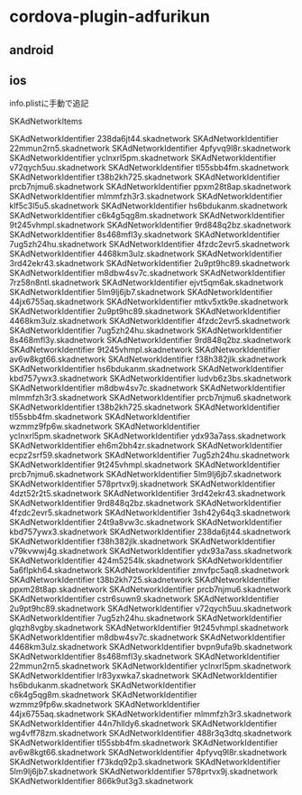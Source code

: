 # cordova-plugin-adfurikun

## android


## ios
info.plistに手動で追記

<key>SKAdNetworkItems</key>

<array>
    <!--  Pangle  -->
    <dict>
        <key>SKAdNetworkIdentifier</key>
        <string>238da6jt44.skadnetwork</string>
    </dict>
    <dict>
        <key>SKAdNetworkIdentifier</key>
        <string>22mmun2rn5.skadnetwork</string>
    </dict>
    <!--  AdColony  -->
    <dict>
        <key>SKAdNetworkIdentifier</key>
        <string>4pfyvq9l8r.skadnetwork</string>
    </dict>
    <dict>
        <key>SKAdNetworkIdentifier</key>
        <string>yclnxrl5pm.skadnetwork</string>
    </dict>
    <dict>
        <key>SKAdNetworkIdentifier</key>
        <string>v72qych5uu.skadnetwork</string>
    </dict>
    <dict>
        <key>SKAdNetworkIdentifier</key>
        <string>tl55sbb4fm.skadnetwork</string>
    </dict>
    <dict>
        <key>SKAdNetworkIdentifier</key>
        <string>t38b2kh725.skadnetwork</string>
    </dict>
    <dict>
        <key>SKAdNetworkIdentifier</key>
        <string>prcb7njmu6.skadnetwork</string>
    </dict>
    <dict>
        <key>SKAdNetworkIdentifier</key>
        <string>ppxm28t8ap.skadnetwork</string>
    </dict>
    <dict>
        <key>SKAdNetworkIdentifier</key>
        <string>mlmmfzh3r3.skadnetwork</string>
    </dict>
    <dict>
        <key>SKAdNetworkIdentifier</key>
        <string>klf5c3l5u5.skadnetwork</string>
    </dict>
    <dict>
        <key>SKAdNetworkIdentifier</key>
        <string>hs6bdukanm.skadnetwork</string>
    </dict>
    <dict>
        <key>SKAdNetworkIdentifier</key>
        <string>c6k4g5qg8m.skadnetwork</string>
    </dict>
    <dict>
        <key>SKAdNetworkIdentifier</key>
        <string>9t245vhmpl.skadnetwork</string>
    </dict>
    <dict>
        <key>SKAdNetworkIdentifier</key>
        <string>9rd848q2bz.skadnetwork</string>
    </dict>
    <dict>
        <key>SKAdNetworkIdentifier</key>
        <string>8s468mfl3y.skadnetwork</string>
    </dict>
    <dict>
        <key>SKAdNetworkIdentifier</key>
        <string>7ug5zh24hu.skadnetwork</string>
    </dict>
    <dict>
        <key>SKAdNetworkIdentifier</key>
        <string>4fzdc2evr5.skadnetwork</string>
    </dict>
    <dict>
        <key>SKAdNetworkIdentifier</key>
        <string>4468km3ulz.skadnetwork</string>
    </dict>
    <dict>
        <key>SKAdNetworkIdentifier</key>
        <string>3rd42ekr43.skadnetwork</string>
    </dict>
    <dict>
        <key>SKAdNetworkIdentifier</key>
        <string>2u9pt9hc89.skadnetwork</string>
    </dict>
    <dict>
        <key>SKAdNetworkIdentifier</key>
        <string>m8dbw4sv7c.skadnetwork</string>
    </dict>
    <dict>
        <key>SKAdNetworkIdentifier</key>
        <string>7rz58n8ntl.skadnetwork</string>
    </dict>
    <dict>
        <key>SKAdNetworkIdentifier</key>
        <string>ejvt5qm6ak.skadnetwork</string>
    </dict>
    <dict>
        <key>SKAdNetworkIdentifier</key>
        <string>5lm9lj6jb7.skadnetwork</string>
    </dict>
    <dict>
        <key>SKAdNetworkIdentifier</key>
        <string>44jx6755aq.skadnetwork</string>
    </dict>
    <dict>
        <key>SKAdNetworkIdentifier</key>
        <string>mtkv5xtk9e.skadnetwork</string>
    </dict>
    <!--  AppLovin  -->
    <dict>
        <key>SKAdNetworkIdentifier</key>
        <string>2u9pt9hc89.skadnetwork</string>
    </dict>
    <dict>
        <key>SKAdNetworkIdentifier</key>
        <string>4468km3ulz.skadnetwork</string>
    </dict>
    <dict>
        <key>SKAdNetworkIdentifier</key>
        <string>4fzdc2evr5.skadnetwork</string>
    </dict>
    <dict>
        <key>SKAdNetworkIdentifier</key>
        <string>7ug5zh24hu.skadnetwork</string>
    </dict>
    <dict>
        <key>SKAdNetworkIdentifier</key>
        <string>8s468mfl3y.skadnetwork</string>
    </dict>
    <dict>
        <key>SKAdNetworkIdentifier</key>
        <string>9rd848q2bz.skadnetwork</string>
    </dict>
    <dict>
        <key>SKAdNetworkIdentifier</key>
        <string>9t245vhmpl.skadnetwork</string>
    </dict>
    <dict>
        <key>SKAdNetworkIdentifier</key>
        <string>av6w8kgt66.skadnetwork</string>
    </dict>
    <dict>
        <key>SKAdNetworkIdentifier</key>
        <string>f38h382jlk.skadnetwork</string>
    </dict>
    <dict>
        <key>SKAdNetworkIdentifier</key>
        <string>hs6bdukanm.skadnetwork</string>
    </dict>
    <dict>
        <key>SKAdNetworkIdentifier</key>
        <string>kbd757ywx3.skadnetwork</string>
    </dict>
    <dict>
        <key>SKAdNetworkIdentifier</key>
        <string>ludvb6z3bs.skadnetwork</string>
    </dict>
    <dict>
        <key>SKAdNetworkIdentifier</key>
        <string>m8dbw4sv7c.skadnetwork</string>
    </dict>
    <dict>
        <key>SKAdNetworkIdentifier</key>
        <string>mlmmfzh3r3.skadnetwork</string>
    </dict>
    <dict>
        <key>SKAdNetworkIdentifier</key>
        <string>prcb7njmu6.skadnetwork</string>
    </dict>
    <dict>
        <key>SKAdNetworkIdentifier</key>
        <string>t38b2kh725.skadnetwork</string>
    </dict>
    <dict>
        <key>SKAdNetworkIdentifier</key>
        <string>tl55sbb4fm.skadnetwork</string>
    </dict>
    <dict>
        <key>SKAdNetworkIdentifier</key>
        <string>wzmmz9fp6w.skadnetwork</string>
    </dict>
    <dict>
        <key>SKAdNetworkIdentifier</key>
        <string>yclnxrl5pm.skadnetwork</string>
    </dict>
    <dict>
        <key>SKAdNetworkIdentifier</key>
        <string>ydx93a7ass.skadnetwork</string>
    </dict>
    <!--  Nend  -->
    <dict>
        <key>SKAdNetworkIdentifier</key>
        <string>eh6m2bh4zr.skadnetwork</string>
    </dict>
    <!--  Tapjoy  -->
    <dict>
        <key>SKAdNetworkIdentifier</key>
        <string>ecpz2srf59.skadnetwork</string>
    </dict>
    <dict>
        <key>SKAdNetworkIdentifier</key>
        <string>7ug5zh24hu.skadnetwork</string>
    </dict>
    <dict>
        <key>SKAdNetworkIdentifier</key>
        <string>9t245vhmpl.skadnetwork</string>
    </dict>
    <dict>
        <key>SKAdNetworkIdentifier</key>
        <string>prcb7njmu6.skadnetwork</string>
    </dict>
    <dict>
        <key>SKAdNetworkIdentifier</key>
        <string>5lm9lj6jb7.skadnetwork</string>
    </dict>
    <dict>
        <key>SKAdNetworkIdentifier</key>
        <string>578prtvx9j.skadnetwork</string>
    </dict>
    <!--  UnityAds  -->
    <dict>
        <key>SKAdNetworkIdentifier</key>
        <string>4dzt52r2t5.skadnetwork</string></dict>
    <dict>
        <key>SKAdNetworkIdentifier</key>
        <string>3rd42ekr43.skadnetwork</string></dict>
    <dict>
        <key>SKAdNetworkIdentifier</key>
        <string>9rd848q2bz.skadnetwork</string></dict>
    <dict>
        <key>SKAdNetworkIdentifier</key>
        <string>4fzdc2evr5.skadnetwork</string></dict>
    <dict>
        <key>SKAdNetworkIdentifier</key>
        <string>3sh42y64q3.skadnetwork</string></dict>
    <dict>
        <key>SKAdNetworkIdentifier</key>
        <string>24t9a8vw3c.skadnetwork</string></dict>
    <dict>
        <key>SKAdNetworkIdentifier</key>
        <string>kbd757ywx3.skadnetwork</string></dict>
    <dict>
        <key>SKAdNetworkIdentifier</key>
        <string>238da6jt44.skadnetwork</string></dict>
    <dict>
        <key>SKAdNetworkIdentifier</key>
        <string>f38h382jlk.skadnetwork</string></dict>
    <dict>
        <key>SKAdNetworkIdentifier</key>
        <string>v79kvwwj4g.skadnetwork</string></dict>
    <dict>
        <key>SKAdNetworkIdentifier</key>
        <string>ydx93a7ass.skadnetwork</string></dict>
    <dict>
        <key>SKAdNetworkIdentifier</key>
        <string>424m5254lk.skadnetwork</string></dict>
    <dict>
        <key>SKAdNetworkIdentifier</key>
        <string>5a6flpkh64.skadnetwork</string></dict>
    <dict>
        <key>SKAdNetworkIdentifier</key>
        <string>zmvfpc5aq8.skadnetwork</string></dict>
    <dict>
        <key>SKAdNetworkIdentifier</key>
        <string>t38b2kh725.skadnetwork</string></dict>
    <dict>
        <key>SKAdNetworkIdentifier</key>
        <string>ppxm28t8ap.skadnetwork</string></dict>
    <dict>
        <key>SKAdNetworkIdentifier</key>
        <string>prcb7njmu6.skadnetwork</string></dict>
    <dict>
        <key>SKAdNetworkIdentifier</key>
        <string>cstr6suwn9.skadnetwork</string></dict>
    <dict>
        <key>SKAdNetworkIdentifier</key>
        <string>2u9pt9hc89.skadnetwork</string></dict>
    <dict>
        <key>SKAdNetworkIdentifier</key>
        <string>v72qych5uu.skadnetwork</string></dict>
    <dict>
        <key>SKAdNetworkIdentifier</key>
        <string>7ug5zh24hu.skadnetwork</string></dict>
    <dict>
        <key>SKAdNetworkIdentifier</key>
        <string>glqzh8vgby.skadnetwork</string></dict>
    <dict>
        <key>SKAdNetworkIdentifier</key>
        <string>9t245vhmpl.skadnetwork</string></dict>
    <dict>
        <key>SKAdNetworkIdentifier</key>
        <string>m8dbw4sv7c.skadnetwork</string></dict>
    <dict>
        <key>SKAdNetworkIdentifier</key>
        <string>4468km3ulz.skadnetwork</string></dict>
    <dict>
        <key>SKAdNetworkIdentifier</key>
        <string>bvpn9ufa9b.skadnetwork</string></dict>
    <dict>
        <key>SKAdNetworkIdentifier</key>
        <string>8s468mfl3y.skadnetwork</string></dict>
    <dict>
        <key>SKAdNetworkIdentifier</key>
        <string>22mmun2rn5.skadnetwork</string></dict>
    <dict>
        <key>SKAdNetworkIdentifier</key>
        <string>yclnxrl5pm.skadnetwork</string></dict>
    <dict>
        <key>SKAdNetworkIdentifier</key>
        <string>lr83yxwka7.skadnetwork</string></dict>
    <dict>
        <key>SKAdNetworkIdentifier</key>
        <string>hs6bdukanm.skadnetwork</string></dict>
    <dict>
        <key>SKAdNetworkIdentifier</key>
        <string>c6k4g5qg8m.skadnetwork</string></dict>
    <dict>
        <key>SKAdNetworkIdentifier</key>
        <string>wzmmz9fp6w.skadnetwork</string></dict>
    <dict>
        <key>SKAdNetworkIdentifier</key>
        <string>44jx6755aq.skadnetwork</string></dict>
    <dict>
        <key>SKAdNetworkIdentifier</key>
        <string>mlmmfzh3r3.skadnetwork</string></dict>
    <dict>
        <key>SKAdNetworkIdentifier</key>
        <string>44n7hlldy6.skadnetwork</string></dict>
    <dict>
        <key>SKAdNetworkIdentifier</key>
        <string>wg4vff78zm.skadnetwork</string></dict>
    <dict>
        <key>SKAdNetworkIdentifier</key>
        <string>488r3q3dtq.skadnetwork</string></dict>
    <dict>
        <key>SKAdNetworkIdentifier</key>
        <string>tl55sbb4fm.skadnetwork</string></dict>
    <dict>
        <key>SKAdNetworkIdentifier</key>
        <string>av6w8kgt66.skadnetwork</string></dict>
    <dict>
        <key>SKAdNetworkIdentifier</key>
        <string>4pfyvq9l8r.skadnetwork</string></dict>
    <dict>
        <key>SKAdNetworkIdentifier</key>
        <string>f73kdq92p3.skadnetwork</string></dict>
    <dict>
        <key>SKAdNetworkIdentifier</key>
        <string>5lm9lj6jb7.skadnetwork</string></dict>
    <dict>
        <key>SKAdNetworkIdentifier</key>
        <string>578prtvx9j.skadnetwork</string></dict>
    <!--  AfiO  -->
    <dict>
        <key>SKAdNetworkIdentifier</key>
        <string>866k9ut3g3.skadnetwork</string>
    </dict>
</array>

